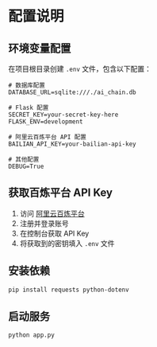 # 配置说明

## 环境变量配置

在项目根目录创建 `.env` 文件，包含以下配置：

```env
# 数据库配置
DATABASE_URL=sqlite:///./ai_chain.db

# Flask 配置
SECRET_KEY=your-secret-key-here
FLASK_ENV=development

# 阿里云百炼平台 API 配置
BAILIAN_API_KEY=your-bailian-api-key

# 其他配置
DEBUG=True
```

## 获取百炼平台 API Key

1. 访问 [阿里云百炼平台](https://bailian.console.aliyun.com/)
2. 注册并登录账号
3. 在控制台获取 API Key
4. 将获取到的密钥填入 `.env` 文件

## 安装依赖

```bash
pip install requests python-dotenv
```

## 启动服务

```bash
python app.py
``` 